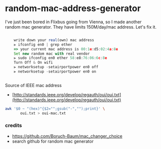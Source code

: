 # random-mac-address-generator

I've just been bored in Flixbus going from Vienna, so I made another random mac generator.
They have limits 150M/day/mac address. Let's fix it.

```js

    write down your real(own) mac address
    ⫸ ifconfig en0 | grep ether
    => your current mac address is 00:1e:d5:02:4a:8e
    Set new random mac with real vendor
    ⫸ sudo ifconfig en0 ether 58:e8:76:06:6c:8e
    Turn Off & On wifi
    ⫸ networksetup -setairportpower en0 off
    ⫸ networksetup -setairportpower en0 on
    
```

Source of IEEE mac address
  * [http://standards.ieee.org/develop/regauth/oui/oui.txt](http://standards.ieee.org/develop/regauth/oui/oui.txt)

```sh
awk '$0 ~ "(hex)"{$2="";gsub("-","");print}' \
       oui.txt > oui-mac.txt
```

### credits

* https://github.com/Boruch-Baum/mac_changer_choice
* search github for random mac generator
